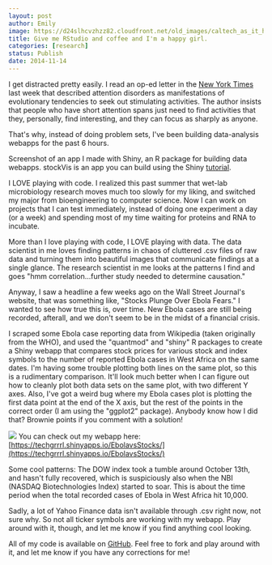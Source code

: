 ```yaml
---
layout: post
author: Emily
image: https://d24slhcvzhzz82.cloudfront.net/old_images/caltech_as_it_happens/6a0105349b8251970b01b7c702e04c970b.png
title: Give me RStudio and coffee and I'm a happy girl. 
categories: [research]
status: Publish
date: 2014-11-14
---
```



I get distracted pretty easily. I read an op-ed letter in the [New York Times](https://www.nytimes.com/2014/11/02/opinion/sunday/a-natural-fix-for-adhd.html?src=me&amp;module=Ribbon&amp;version=context&amp;region=Header&amp;action=click&amp;contentCollection=Most%20Emailed&amp;pgtype=article) last week that described attention disorders as manifestations of evolutionary tendencies to seek out stimulating activities. The author insists that people who have short attention spans just need to find activities that they, personally, find interesting, and they can focus as sharply as anyone.

That's why, instead of doing problem sets, I've been building data-analysis webapps for the past 6 hours.

Screenshot of an app I made with Shiny, an R package for building data webapps. stockVis is an app you can build using the Shiny [tutorial](https://shiny.rstudio.com/tutorial/).

I LOVE playing with code. I realized this past summer that wet-lab microbiology research moves much too slowly for my liking, and switched my major from bioengineering to computer science. Now I can work on projects that I can test immediately, instead of doing one experiment a day (or a week) and spending most of my time waiting for proteins and RNA to incubate.

More than I love playing with code, I LOVE playing with data. The data scientist in me loves finding patterns in chaos of cluttered .csv files of raw data and turning them into beautiful images that communicate findings at a single glance. The research scientist in me looks at the patterns I find and goes "hmm correlation...further study needed to determine causation."

Anyway, I saw a headline a few weeks ago on the Wall Street Journal's website, that was something like, "Stocks Plunge Over Ebola Fears." I wanted to see how true this is, over time. New Ebola cases are still being recorded, afterall, and we don't seem to be in the midst of a financial crisis.

I scraped some Ebola case reporting data from Wikipedia (taken originally from the WHO), and used the "quantmod" and "shiny" R packages to create a Shiny webapp that compares stock prices for various stock and index symbols to the number of reported Ebola cases in West Africa on the same dates. I'm having some trouble plotting both lines on the same plot, so this is a rudimentary comparison. It'll look much better when I can figure out how to cleanly plot both data sets on the same plot, with two different Y axes. Also, I've got a weird bug where my Ebola cases plot is plotting the first data point at the end of the X axis, but the rest of the points in the correct order (I am using the "ggplot2" package). Anybody know how I did that? Brownie points if you comment with a solution!

![](https://d24slhcvzhzz82.cloudfront.net/old_images/caltech_as_it_happens/6a0105349b8251970b01b7c702eb5b970b.png)
You can check out my webapp here:[https://techgrrrl.shinyapps.io/EbolavsStocks/](https://techgrrrl.shinyapps.io/EbolavsStocks/)

Some cool patterns: The DOW index took a tumble around October 13th, and hasn't fully recovered, which is suspiciously also when the NBI (NASDAQ Biotechnologies Index) started to soar. This is about the time period when the total recorded cases of Ebola in West Africa hit 10,000.

Sadly, a lot of Yahoo Finance data isn't available through .csv right now, not sure why. So not all ticker symbols are working with my webapp. Play around with it, though, and let me know if you find anything cool looking.

All of my code is available on [GitHub](https://github.com/EmilyMazo/Ebola-vs.-Stocks/tree/master). Feel free to fork and play around with it, and let me know if you have any corrections for me!

